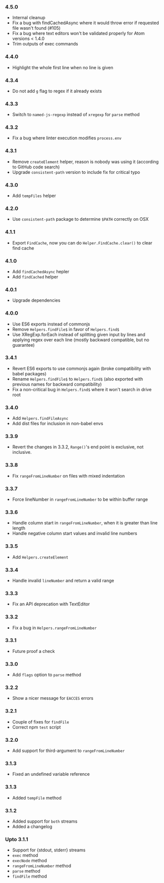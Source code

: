 ### 4.5.0

* Internal cleanup
* Fix a bug with findCachedAsync where it would throw error if requested file wasn't found (#105)
* Fix a bug where text editors won't be validated properly for Atom versions < 1.4.0
* Trim outputs of exec commands

### 4.4.0

* Highlight the whole first line when no line is given

### 4.3.4

* Do not add `g` flag to regex if it already exists

### 4.3.3

* Switch to `named-js-regexp` instead of `xregexp` for `parse` method

### 4.3.2

* Fix a bug where linter execution modifies `process.env`

### 4.3.1

* Remove `createElement` helper, reason is nobody was using it (according to GitHub code search)
* Upgrade `consistent-path` version to include fix for critical typo

### 4.3.0

* Add `tempFiles` helper

### 4.2.0

* Use `consistent-path` package to determine `$PATH` correctly on OSX

### 4.1.1

* Export `FindCache`, now you can do `Helper.FindCache.clear()` to clear find cache

### 4.1.0

* Add `findCachedAsync` hepler
* Add `findCached` helper

### 4.0.1

* Upgrade dependencies

### 4.0.0

* Use ES6 exports instead of commonjs
* Remove `Helpers.findFile$` in favor of `Helpers.find$`
* Use XRegExp.forEach instead of splitting given input by lines and applying regex over each line (mostly backward compatible, but no guarantee)

### 3.4.1

* Revert ES6 exports to use commonjs again (broke compatibility with babel packages)
* Rename `Helpers.findFile$` to `Helpers.find$` (also exported with previous names for backward compatibility)
* Fix a non-critical bug in `Helpers.find$` where it won't search in drive root

### 3.4.0

* Add `Helpers.findFileAsync`
* Add dist files for inclusion in non-babel envs

### 3.3.9

* Revert the changes in 3.3.2, `Range()`'s end point is exclusive, not inclusive.

### 3.3.8

* Fix `rangeFromLineNumber` on files with mixed indentation

### 3.3.7

* Force lineNumber in `rangeFromLineNumber` to be within buffer range

### 3.3.6

* Handle column start in `rangeFromLineNumber`, when it is greater than line length
* Handle negative column start values and invalid line numbers

### 3.3.5

* Add `Helpers.createElement`

### 3.3.4

* Handle invalid `lineNumber` and return a valid range

### 3.3.3

* Fix an API deprecation with TextEditor

### 3.3.2

* Fix a bug in `Helpers.rangeFromLineNumber`

### 3.3.1

* Future proof a check

### 3.3.0

* Add `flags` option to `parse` method

### 3.2.2

* Show a nicer message for `EACCES` errors

### 3.2.1

* Couple of fixes for `findFile`
* Correct npm `test` script

### 3.2.0
* Add support for third-argument to `rangeFromLineNumber`

### 3.1.3
* Fixed an undefined variable reference

### 3.1.3
* Added `tempFile` method

### 3.1.2
* Added support for `both` streams
* Added a changelog

### Upto 3.1.1

* Support for {stdout, stderr} streams
* `exec` method
* `execNode` method
* `rangeFromLineNumber` method
* `parse` method
* `findFile` method
